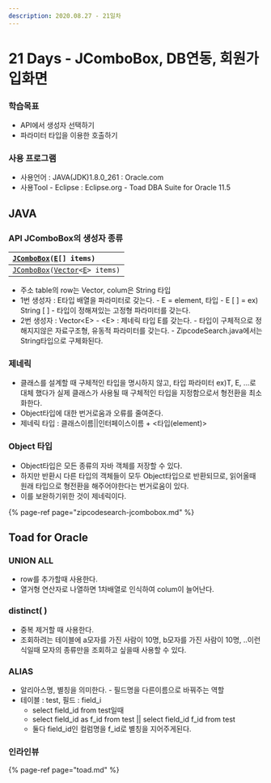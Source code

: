 ```yaml
---
description: 2020.08.27 - 21일차
---
```


# 21 Days - JComboBox, DB연동, 회원가입화면

### 학습목표

* API에서 생성자 선택하기
* 파라미터 타입을 이용한 호출하기

### 사용 프로그램

* 사용언어 : JAVA\(JDK\)1.8.0\_261 : Oracle.com
* 사용Tool  - Eclipse : Eclipse.org - Toad DBA Suite for Oracle 11.5

## JAVA

### API JComboBox의 생성자 종류

| [`JComboBox`](../../javax/swing/JComboBox.html#JComboBox-E:A-)`(`[`E`](../../javax/swing/JComboBox.html)`[] items)` |
| :--- |
| [`JComboBox`](../../javax/swing/JComboBox.html#JComboBox-java.util.Vector-)`(`[`Vector`](../../java/util/Vector.html)`<`[`E`](../../javax/swing/JComboBox.html)`> items)` |

* 주소 table의 row는 Vector, colum은 String 타입
* 1번 생성자 : E타입 배열을 파라미터로 갖는다.  -  E = element, 타입 - E \[ \] = ex\) String \[ \] - 타입이 정해져있는 고정형 파라미터를 갖는다. 
* 2번 생성자 : Vector&lt;E&gt; - &lt;E&gt; : 제네릭 타입 E를 갖는다. - 타입이 구체적으로 정해지지않은 자료구조형, 유동적 파라미터를 갖는다. - ZipcodeSearch.java에서는 String타입으로 구체화된다.

### 제네릭

* 클래스를 설계할 때 구체적인 타입을 명시하지 않고, 타입 파라미터 ex\)T, E, ...로 대체 했다가 실제 클래스가 사용될 때 구체적인 타입을 지정함으로서 형전환을 최소화한다.
* Object타입에 대한 번거로움과 오류를 줄여준다.
* 제네릭 타입 : 클래스이름\|\|인터페이스이름 + &lt;타입\(element\)&gt;

### Object 타입

* Object타입은 모든 종류의 자바 객체를 저장할 수 있다.
* 하지만 반환시 다른 타입의 객체들이 모두 Object타입으로 반환되므로, 읽어올때 원래 타입으로 형전환을 해주어야한다는 번거로움이 있다.
* 이를 보완하기위한 것이 제네릭이다.

{% page-ref page="zipcodesearch-jcombobox.md" %}

## Toad for Oracle

### UNION ALL

* row를 추가할때 사용한다.
* 열거형 연산자로 나열하면 1차배열로 인식하여 colum이 늘어난다.

### distinct\( \)

* 중복 제거할 때 사용한다.
* 조회하려는 테이블에 a모자를 가진 사람이 10명, b모자를 가진 사람이 10명, ..이런식일때 모자의 종류만을 조회하고 싶을때 사용할 수 있다.

### ALIAS

* 알리아스명, 별칭을 의미한다. - 필드명을 다른이름으로 바꿔주는 역할
* 테이블 : test, 필드 : field\_i  
  - select field\_id from test일때  
  - select field\_id as f\_id from test \|\| select field\_id f\_id from test  
  - 둘다 field\_id인 컬럼명을 f\_id로 별칭을 지어주게된다.

### 인라인뷰

{% page-ref page="toad.md" %}



